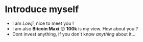 # Introduce myself
- I am *Lowji*, nice to meet you !
- I am also **Bitcoin Maxi** 😙 **100k** is my view. How about you ?
- Dont invest anything, if you don't know *anything* about it...
